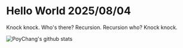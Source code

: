 # Hello World 2025/08/04

Knock knock.
Who's there?
Recursion.
Recursion who?
Knock knock.

![PoyChang's github stats](https://github-readme-stats.vercel.app/api?username=poychang&show_icons=true&theme=dracula)
